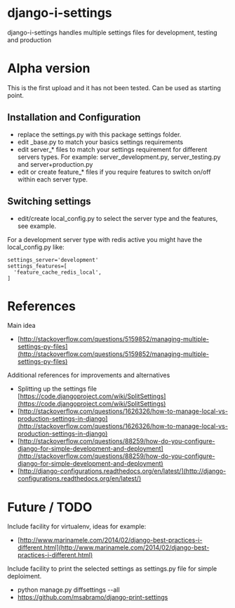 # django-i-settings
django-i-settings handles multiple settings files for development, testing and production

# Alpha version

This is the first upload and it has not been tested. Can be used as starting point.

## Installation and Configuration

 - replace the settings.py with this package settings folder.
 - edit _base.py to match your basics settings requirements
 - edit server_* files to match your settings requirement for different servers types. For example: server_development.py, server_testing.py and server+production.py
 - edit or create feature_* files if you require features to switch on/off within each server type.

## Switching settings

 - edit/create local_config.py to select the server type and the features, see example.

For a development server type with redis active you might have the local_config.py like:

    settings_server='development'
    settings_features=[
      'feature_cache_redis_local',
    ]

# References

Main idea

 - [http://stackoverflow.com/questions/5159852/managing-multiple-settings-py-files](http://stackoverflow.com/questions/5159852/managing-multiple-settings-py-files)

Additional references for improvements and alternatives

 - Splitting up the settings file [https://code.djangoproject.com/wiki/SplitSettings](https://code.djangoproject.com/wiki/SplitSettings)
 - [http://stackoverflow.com/questions/1626326/how-to-manage-local-vs-production-settings-in-django](http://stackoverflow.com/questions/1626326/how-to-manage-local-vs-production-settings-in-django)
 - [http://stackoverflow.com/questions/88259/how-do-you-configure-django-for-simple-development-and-deployment](http://stackoverflow.com/questions/88259/how-do-you-configure-django-for-simple-development-and-deployment)
 - [http://django-configurations.readthedocs.org/en/latest/](http://django-configurations.readthedocs.org/en/latest/)

# Future / TODO

Include facility for virtualenv, ideas for example:

 - [http://www.marinamele.com/2014/02/django-best-practices-i-different.html](http://www.marinamele.com/2014/02/django-best-practices-i-different.html)

Include facility to print the selected settings as settings.py file for simple deploiment.

 - python manage.py  diffsettings --all
 - https://github.com/msabramo/django-print-settings